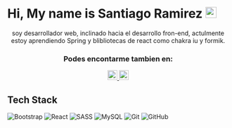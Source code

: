 
# Hi, My name is Santiago Ramirez <img src="https://media.giphy.com/media/hvRJCLFzcasrR4ia7z/giphy.gif" width="25px">

<div align="center">
 
soy desarrollador web, inclinado hacia el desarrollo fron-end, actulmente estoy aprendiendo Spring y blibliotecas de react como chakra iu y formik.
  <h3> Podes encontarme tambien en:</h3>
<a  align="center" href="https://www.linkedin.com/in/santiago-ramirez-b736501ab/">
  <img alt="LinkedIN" width="22px" src="https://raw.githubusercontent.com/peterthehan/peterthehan/master/assets/linkedin.svg" />
</a>
<a  align="center" href="https://www.twitter.com/santhy_Ramirez">
  <img alt="LinkedIN" width="22px" src="https://raw.githubusercontent.com/peterthehan/peterthehan/master/assets/twitter.svg" />
</a>

  </div>



## Tech Stack
![Bootstrap](https://img.shields.io/badge/-boostrap-blue?logo=bootstrap&color=6384bc&logoColor=black&logoWidth=20&style=for-the-badge)
![React](https://img.shields.io/badge/-React-blue?logo=react&color=6384bc&logoWidth=20&style=for-the-badge)
![SASS](https://img.shields.io/badge/-SASS-blue?logo=sass&color=6384bc&logoWidth=20&style=for-the-badge)
![MySQL](https://img.shields.io/badge/-MySQL-blue?logo=MYSQL&color=6384bc&logoColor=black&logoWidth=20&style=for-the-badge)
![Git](https://img.shields.io/badge/-GIT-blue?logo=git&color=6384bc&logoWidth=20&style=for-the-badge)
![GitHub](https://img.shields.io/badge/-Github-blue?logo=github&color=6384bc&logoWidth=20&style=for-the-badge)



<!--* GitHub stats:  


<!--<a align="center" href="https://github.com/anuraghazra/github-readme-stats" style= "color:black;width:1000px;background:white">
  <img  src="https://github-readme-stats.anuraghazra1.vercel.app/api?username=santy-ramirez&show_icons=true&line_height=27&include_all_commits=true" alt="My github stats" />
</a>  

 

